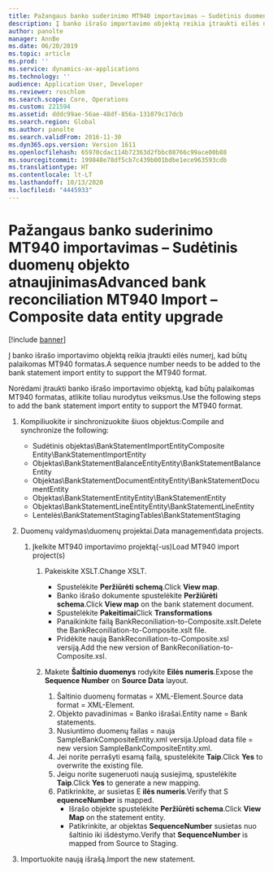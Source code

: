 ```yaml
---
title: Pažangaus banko suderinimo MT940 importavimas – Sudėtinis duomenų objekto atnaujinimas
description: Į banko išrašo importavimo objektą reikia įtraukti eilės numerį, kad būtų palaikomas MT940 formatas.
author: panolte
manager: AnnBe
ms.date: 06/20/2019
ms.topic: article
ms.prod: ''
ms.service: dynamics-ax-applications
ms.technology: ''
audience: Application User, Developer
ms.reviewer: roschlom
ms.search.scope: Core, Operations
ms.custom: 221594
ms.assetid: dddc99ae-56ae-48df-856a-131079c17dcb
ms.search.region: Global
ms.author: panolte
ms.search.validFrom: 2016-11-30
ms.dyn365.ops.version: Version 1611
ms.openlocfilehash: 65970cdac114b72363d2fbbc08766c99ace00b88
ms.sourcegitcommit: 199848e78df5cb7c439b001bdbe1ece963593cdb
ms.translationtype: HT
ms.contentlocale: lt-LT
ms.lasthandoff: 10/13/2020
ms.locfileid: "4445933"
---
```

# <a name="advanced-bank-reconciliation-mt940-import--composite-data-entity-upgrade"></a><span data-ttu-id="2e80d-103">Pažangaus banko suderinimo MT940 importavimas – Sudėtinis duomenų objekto atnaujinimas</span><span class="sxs-lookup"><span data-stu-id="2e80d-103">Advanced bank reconciliation MT940 Import – Composite data entity upgrade</span></span>

[!include [banner](../includes/banner.md)]

<span data-ttu-id="2e80d-104">Į banko išrašo importavimo objektą reikia įtraukti eilės numerį, kad būtų palaikomas MT940 formatas.</span><span class="sxs-lookup"><span data-stu-id="2e80d-104">A sequence number needs to be added to the bank statement import entity to support the MT940 format.</span></span> 

<span data-ttu-id="2e80d-105">Norėdami įtraukti banko išrašo importavimo objektą, kad būtų palaikomas MT940 formatas, atlikite toliau nurodytus veiksmus.</span><span class="sxs-lookup"><span data-stu-id="2e80d-105">Use the following steps to add the bank statement import entity to support the MT940 format.</span></span>

1.  <span data-ttu-id="2e80d-106">Kompiliuokite ir sinchronizuokite šiuos objektus:</span><span class="sxs-lookup"><span data-stu-id="2e80d-106">Compile and synchronize the following:</span></span>
    -   <span data-ttu-id="2e80d-107">Sudėtinis objektas\\BankStatementImportEntity</span><span class="sxs-lookup"><span data-stu-id="2e80d-107">Composite Entity\\BankStatementImportEntity</span></span>
    -   <span data-ttu-id="2e80d-108">Objektas\\BankStatementBalanceEntity</span><span class="sxs-lookup"><span data-stu-id="2e80d-108">Entity\\BankStatementBalanceEntity</span></span>
    -   <span data-ttu-id="2e80d-109">Objektas\\BankStatementDocumentEntity</span><span class="sxs-lookup"><span data-stu-id="2e80d-109">Entity\\BankStatementDocumentEntity</span></span>
    -   <span data-ttu-id="2e80d-110">Objektas\\BankStatementEntity</span><span class="sxs-lookup"><span data-stu-id="2e80d-110">Entity\\BankStatementEntity</span></span>
    -   <span data-ttu-id="2e80d-111">Objektas\\BankStatementLineEntity</span><span class="sxs-lookup"><span data-stu-id="2e80d-111">Entity\\BankStatementLineEntity</span></span>
    -   <span data-ttu-id="2e80d-112">Lentelės\\BankStatementStaging</span><span class="sxs-lookup"><span data-stu-id="2e80d-112">Tables\\BankStatementStaging</span></span>

2.  <span data-ttu-id="2e80d-113">Duomenų valdymas\\duomenų projektai.</span><span class="sxs-lookup"><span data-stu-id="2e80d-113">Data management\\data projects.</span></span>
    1.  <span data-ttu-id="2e80d-114">Įkelkite MT940 importavimo projektą(-us)</span><span class="sxs-lookup"><span data-stu-id="2e80d-114">Load MT940 import project(s)</span></span>
        1.  <span data-ttu-id="2e80d-115">Pakeiskite XSLT.</span><span class="sxs-lookup"><span data-stu-id="2e80d-115">Change XSLT.</span></span>
            -   <span data-ttu-id="2e80d-116">Spustelėkite **Peržiūrėti schemą**.</span><span class="sxs-lookup"><span data-stu-id="2e80d-116">Click **View map**.</span></span>
            -   <span data-ttu-id="2e80d-117">Banko išrašo dokumente spustelėkite **Peržiūrėti schema**.</span><span class="sxs-lookup"><span data-stu-id="2e80d-117">Click **View map** on the bank statement document.</span></span>
            -   <span data-ttu-id="2e80d-118">Spustelėkite **Pakeitimai**</span><span class="sxs-lookup"><span data-stu-id="2e80d-118">Click **Transformations**</span></span>
            -   <span data-ttu-id="2e80d-119">Panaikinkite failą BankReconiliation-to-Composite.xslt.</span><span class="sxs-lookup"><span data-stu-id="2e80d-119">Delete the BankReconiliation-to-Composite.xslt file.</span></span>
            -   <span data-ttu-id="2e80d-120">Pridėkite naują BankReconiliation-to-Composite.xsl versiją.</span><span class="sxs-lookup"><span data-stu-id="2e80d-120">Add the new version of BankReconiliation-to-Composite.xsl.</span></span>

        2.  <span data-ttu-id="2e80d-121">Makete **Šaltinio duomenys** rodykite **Eilės numeris**.</span><span class="sxs-lookup"><span data-stu-id="2e80d-121">Expose the **Sequence Number** on **Source Data** layout.</span></span>
            1.  <span data-ttu-id="2e80d-122">Šaltinio duomenų formatas = XML-Element.</span><span class="sxs-lookup"><span data-stu-id="2e80d-122">Source data format = XML-Element.</span></span>
            2.  <span data-ttu-id="2e80d-123">Objekto pavadinimas = Banko išrašai.</span><span class="sxs-lookup"><span data-stu-id="2e80d-123">Entity name = Bank statements.</span></span>
            3.  <span data-ttu-id="2e80d-124">Nusiuntimo duomenų failas = nauja SampleBankCompositeEntity.xml versija.</span><span class="sxs-lookup"><span data-stu-id="2e80d-124">Upload data file = new version SampleBankCompositeEntity.xml.</span></span>
            4.  <span data-ttu-id="2e80d-125">Jei norite perrašyti esamą failą, spustelėkite **Taip**.</span><span class="sxs-lookup"><span data-stu-id="2e80d-125">Click **Yes** to overwrite the existing file.</span></span>
            5.  <span data-ttu-id="2e80d-126">Jeigu norite sugeneruoti naują susiejimą, spustelėkite **Taip**.</span><span class="sxs-lookup"><span data-stu-id="2e80d-126">Click **Yes** to generate a new mapping.</span></span>
            6.  <span data-ttu-id="2e80d-127">Patikrinkite, ar susietas E **ilės numeris**.</span><span class="sxs-lookup"><span data-stu-id="2e80d-127">Verify that S **equenceNumber** is mapped.</span></span>
                -   <span data-ttu-id="2e80d-128">Išrašo objekte spustelėkite **Peržiūrėti schema**.</span><span class="sxs-lookup"><span data-stu-id="2e80d-128">Click **View Map** on the statement entity.</span></span>
                -   <span data-ttu-id="2e80d-129">Patikrinkite, ar objektas **SequenceNumber** susietas nuo šaltinio iki išdėstymo.</span><span class="sxs-lookup"><span data-stu-id="2e80d-129">Verify that **SequenceNumber** is mapped from Source to Staging.</span></span>

3.  <span data-ttu-id="2e80d-130">Importuokite naują išrašą.</span><span class="sxs-lookup"><span data-stu-id="2e80d-130">Import the new statement.</span></span>




